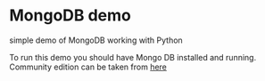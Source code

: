 # MongoDB demo
simple demo of MongoDB working with Python 

To run this demo you should have Mongo DB installed and running. Community edition can be taken from [here](https://www.mongodb.com/download-center/community)


